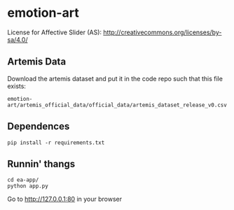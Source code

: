 # emotion-art

License for Affective Slider (AS): http://creativecommons.org/licenses/by-sa/4.0/ 
 
## Artemis Data

Download the artemis dataset and put it in the code repo such that this file exists:
```
emotion-art/artemis_official_data/official_data/artemis_dataset_release_v0.csv
```

## Dependences
```
pip install -r requirements.txt
```

## Runnin' thangs

```
cd ea-app/
python app.py
```
Go to http://127.0.0.1:80 in your browser

